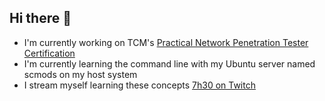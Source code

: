 ## Hi there 👋
* I'm currently working on TCM's [Practical Network Penetration Tester Certification](https://certifications.tcm-sec.com/)
* I'm currently learning the command line with my Ubuntu server named scmods on my host system 
* I stream myself learning these concepts [7h30 on Twitch](https://www.twitch.tv/b7h30)


<!--
**theo2612/theo2612** is a ✨ _special_ ✨ repository because its `README.md` (this file) appears on your GitHub profile.

Here are some ideas to get you started:

- 🔭 I’m currently working on ...
- 🌱 I’m currently learning ...
- 👯 I’m looking to collaborate on ...
- 🤔 I’m looking for help with ...
- 💬 Ask me about ...
- 📫 How to reach me: ...
- 😄 Pronouns: ...
- ⚡ Fun fact: ...
-->
